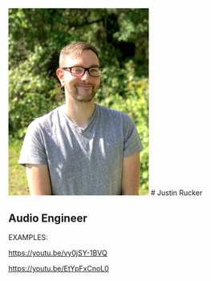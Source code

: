 

<img src="/images/me.jpg"  width="280" >
# Justin Rucker

##  Audio Engineer

EXAMPLES:


https://youtu.be/vy0jSY-1BVQ

https://youtu.be/EtYpFxCnoL0
